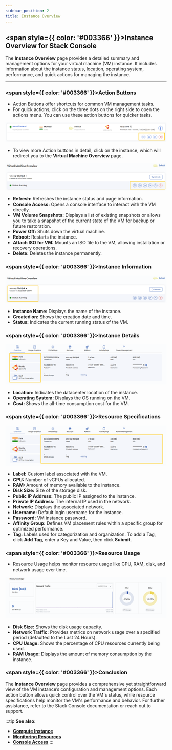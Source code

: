 ```yaml
---
sidebar_position: 2
title: Instance Overview
---
```


## <span style={{ color: '#003366' }}>Instance Overview for Stack Console</span>

The **Instance Overview** page provides a detailed summary and management options for your virtual machine (VM) instance. It includes information about the instance status, location, operating system, performance, and quick actions for managing the instance.

----------

### <span style={{ color: '#003366' }}>Action Buttons</span>

- Action Buttons offer shortcuts for common VM management tasks.
- For quick actions, click on the three dots on the right side to open the actions menu. You can use these action buttons for quicker tasks.

![Action Buttons](images/instance_cloudstack.png)

- To view more Action buttons in detail, click on the instance, which will redirect you to the **Virtual Machine Overview** page.

![Detailed Action Buttons](images/stackconsole-instance-overview-action-buttons.png)

- **Refresh:** Refreshes the instance status and page information.
- **Console Access:** Opens a console interface to interact with the VM directly.
- **VM Volume Snapshots:** Displays a list of existing snapshots or allows you to take a snapshot of the current state of the VM for backup or future restoration.
- **Power Off:** Shuts down the virtual machine.
- **Reboot:** Restarts the instance.
- **Attach ISO for VM:** Mounts an ISO file to the VM, allowing installation or recovery operations.
- **Delete:** Deletes the instance permanently.

### <span style={{ color: '#003366' }}>Instance Information</span>

![Instance Information](images/stackconsole-instance-overview-info.png)

- **Instance Name:** Displays the name of the instance.
- **Created on:** Shows the creation date and time.
- **Status:** Indicates the current running status of the VM.

### <span style={{ color: '#003366' }}>Instance Details</span>

![Instance Details](images/stackconsole-instance-overview-info-location.png)

- **Location:** Indicates the datacenter location of the instance.
- **Operating System:** Displays the OS running on the VM.
- **Cost:** Shows the all-time consumption cost for the VM.

### <span style={{ color: '#003366' }}>Resource Specifications</span>

![Resource Specifications](images/stackconsole-instance-overview-details.png)

- **Label:** Custom label associated with the VM.
- **CPU:** Number of vCPUs allocated.
- **RAM:** Amount of memory available to the instance.
- **Disk Size:** Size of the storage disk.
- **Public IP Address:** The public IP assigned to the instance.
- **Private IP Address:** The internal IP used in the network.
- **Network:** Displays the associated network.
- **Username:** Default login username for the instance.
- **Password:** VM instance password.
- **Affinity Group:** Defines VM placement rules within a specific group for optimized performance.
- **Tag:** Labels used for categorization and organization. To add a Tag, click **Add Tag**, enter a Key and Value, then click **Submit**.

### <span style={{ color: '#003366' }}>Resource Usage</span>

- Resource Usage helps monitor resource usage like CPU, RAM, disk, and network usage over time.

![Resource Usage](images/stackconsole-instance-overview-resource-details.png)

- **Disk Size:** Shows the disk usage capacity.
- **Network Traffic:** Provides metrics on network usage over a specified period (defaulted to the Last 24 Hours).
- **CPU Usage:** Shows the percentage of CPU resources currently being used.
- **RAM Usage:** Displays the amount of memory consumption by the instance.

### <span style={{ color: '#003366' }}>Conclusion</span>

The **Instance Overview** page provides a comprehensive yet straightforward view of the VM instance’s configuration and management options. Each action button allows quick control over the VM's status, while resource specifications help monitor the VM's performance and behavior. For further assistance, refer to the Stack Console documentation or reach out to support.

:::tip
**See also:**  
- **[Compute Instance](./Compute%20Instance.md)**  
- **[Monitoring Resources](./Monitoring%20Resources.md)**  
- **[Console Access](./Console%20Access.md)**
:::
